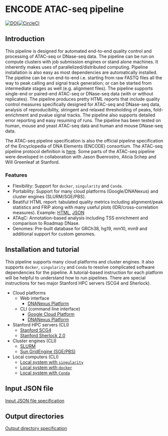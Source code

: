 # ENCODE ATAC-seq pipeline

[![DOI](https://zenodo.org/badge/DOI/10.5281/zenodo.156534.svg)](https://doi.org/10.5281/zenodo.156534)[![CircleCI](https://circleci.com/gh/ENCODE-DCC/atac-seq-pipeline/tree/master.svg?style=svg)](https://circleci.com/gh/ENCODE-DCC/atac-seq-pipeline/tree/master)

## Introduction

This pipeline is designed for automated end-to-end quality control and processing of ATAC-seq or DNase-seq data. The pipeline can be run on compute clusters with job submission engines or stand alone machines. It inherently makes uses of parallelized/distributed computing. Pipeline installation is also easy as most dependencies are automatically installed. The pipeline can be run end-to-end i.e. starting from raw FASTQ files all the way to peak calling and signal track generation; or can be started from intermediate stages as well (e.g. alignment files). The pipeline supports single-end or paired-end ATAC-seq or DNase-seq data (with or without replicates). The pipeline produces pretty HTML reports that include quality control measures specifically designed for ATAC-seq and DNase-seq data, analysis of reproducibility, stringent and relaxed thresholding of peaks, fold-enrichment and pvalue signal tracks.  The pipeline also supports detailed error reporting and easy resuming of runs. The pipeline has been tested on human, mouse and yeast ATAC-seq data and human and mouse DNase-seq data.

The ATAC-seq pipeline specification is also the official pipeline specification of the Encyclopedia of DNA Elements (ENCODE) consortium. The ATAC-seq pipeline protocol definition is [here](https://docs.google.com/document/d/1f0Cm4vRyDQDu0bMehHD7P7KOMxTOP-HiNoIvL1VcBt8/edit?usp=sharing). Some parts of the ATAC-seq pipeline were developed in collaboration with Jason Buenrostro, Alicia Schep and Will Greenleaf at Stanford.

### Features

* Flexibility: Support for `docker`, `singularity` and `Conda`.
* Portability: Support for many cloud platforms (Google/DNANexus) and cluster engines (SLURM/SGE/PBS).
* Beatiful HTML report: tabulated quality metrics including alignment/peak statistics and FRiP along with many useful plots (IDR/cross-correlation measures). Example: [HTML](docs/example_output/qc.html), [JSON](docs/example_output/qc.json)
* ATAqC: Annotation-based analysis including TSS enrichment and comparison to Roadmap DNase.
* Genomes: Pre-built database for GRCh38, hg19, mm10, mm9 and additional support for custom genomes.

## Installation and tutorial

This pipeline supports many cloud platforms and cluster engines. It also supports `docker`, `singularity` and `Conda` to resolve complicated software dependencies for the pipeline. A tutorial-based instruction for each platform will be helpful to understand how to run pipelines. There are special instructions for two major Stanford HPC servers (SCG4 and Sherlock).

* Cloud platforms
  * Web interface
    * [DNANexus Platform](docs/tutorial_dx_web.md)
  * CLI (command line interface)
    * [Google Cloud Platform](docs/tutorial_google.md)
    * [DNANexus Platform](docs/tutorial_dx_cli.md)
* Stanford HPC servers (CLI)
  * [Stanford SCG4](docs/tutorial_scg.md)
  * [Stanford Sherlock 2.0](docs/tutorial_sherlock.md)
* Cluster engines (CLI)
  * [SLURM](docs/tutorial_slurm.md)
  * [Sun GridEngine (SGE/PBS)](docs/tutorial_sge.md)
* Local computers (CLI)
  * [Local system with `singularity`](docs/tutorial_local_singularity.md)
  * [Local system with `docker`](docs/tutorial_local_docker.md)
  * [Local system with `Conda`](docs/tutorial_local_conda.md)

## Input JSON file

[Input JSON file specification](docs/input.md)

## Output directories

[Output directory specification](docs/output.md)

